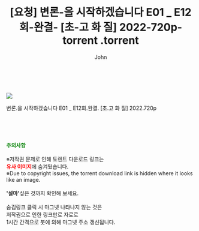 ﻿---
layout: post
title:  "                   [요청] 변론-을 시작하겠습니다 E01 _ E12회-완결- [초-고 화 질] 2022-720p-torrent                .torrent"
author: John
categories: [ 드라마 ]
tags: [  ]
image: https://torrentrj59.com/uploadfile/full/844563727049fdb4adfde9f3143c4acf73862a6f.jpg 
description: "                   [요청] 변론-을 시작하겠습니다 E01 _ E12회-완결- [초-고 화 질] 2022-720p-torrent                 torrent 정보 공유"
toc: true
toc_sticky: true
---

<br>
<p><img src="https://torrentrj59.com/uploadfile/full/844563727049fdb4adfde9f3143c4acf73862a6f.jpg"/></p>
 변론.을 시작하겠습니다 E01 _ E12회.완결. [초.고 화 질] 2022.720p    
    
<br><br><br>
<p data-ke-size="size16"><b><span style="color: green;">주의사항</span></b><br /><br />※저작권 문제로 인해 토렌트 다운로드 링크는<br /><b><span style="color: red;">유사 이미지</span></b>에 숨겨뒀습니다.<br />※Due to copyright issues, the torrent download link is hidden where it looks like an image.<br /><br /><b>'설마'</b>싶은 것까지 확인해 보세요.<br /><br />숨김링크 클릭 시 마그넷 나타나지 않는 것은<br />저작권으로 인한 링크만료 자료로<br />1시간 간격으로 봇에 의해 마그넷 주소 갱신됩니다.</p>
